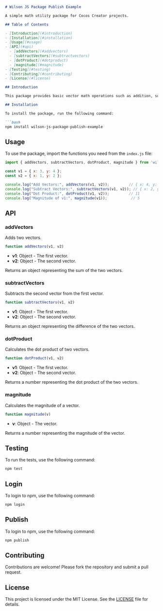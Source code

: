 
```md
# Wilson JS Package Publish Example

A simple math utility package for Cocos Creator projects.

## Table of Contents

- [Introduction](#introduction)
- [Installation](#installation)
- [Usage](#usage)
- [API](#api)
  - [addVectors](#addvectors)
  - [subtractVectors](#subtractvectors)
  - [dotProduct](#dotproduct)
  - [magnitude](#magnitude)
- [Testing](#testing)
- [Contributing](#contributing)
- [License](#license)

## Introduction

This package provides basic vector math operations such as addition, subtraction, dot product, and magnitude calculation. It is designed to be used in Cocos Creator projects.

## Installation

To install the package, run the following command:

```bash
npm install wilson-js-package-publish-example
```

## Usage

To use the package, import the functions you need from the `index.js` file:

```js
import { addVectors, subtractVectors, dotProduct, magnitude } from 'wilson-js-package-publish-example';

const v1 = { x: 3, y: 4 };
const v2 = { x: 1, y: 2 };

console.log("Add Vectors:", addVectors(v1, v2));         // { x: 4, y: 6 }
console.log("Subtract Vectors:", subtractVectors(v1, v2)); // { x: 2, y: 2 }
console.log("Dot Product:", dotProduct(v1, v2));         // 11
console.log("Magnitude of v1:", magnitude(v1));           // 5
```

## API

### addVectors

Adds two vectors.

```js
function addVectors(v1, v2)
```

- **v1**: Object - The first vector.
- **v2**: Object - The second vector.

Returns an object representing the sum of the two vectors.

### subtractVectors

Subtracts the second vector from the first vector.

```js
function subtractVectors(v1, v2)
```

- **v1**: Object - The first vector.
- **v2**: Object - The second vector.

Returns an object representing the difference of the two vectors.

### dotProduct

Calculates the dot product of two vectors.

```js
function dotProduct(v1, v2)
```

- **v1**: Object - The first vector.
- **v2**: Object - The second vector.

Returns a number representing the dot product of the two vectors.

### magnitude

Calculates the magnitude of a vector.

```js
function magnitude(v)
```

- **v**: Object - The vector.

Returns a number representing the magnitude of the vector.

## Testing

To run the tests, use the following command:

```bash
npm test
```
## Login

To login to npm, use the following command:

```bash
npm login
```

## Publish

To login to npm, use the following command:

```bash
npm publish
```

## Contributing

Contributions are welcome! Please fork the repository and submit a pull request.

## License

This project is licensed under the MIT License. See the [LICENSE](LICENSE) file for details.
